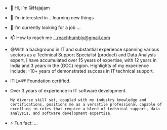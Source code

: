 - 👋 Hi, I’m @Hajajam
- 👀 I’m interested in ...learning new things
- 🌱 I’m currently looking for a job  ...
- 📫 How to reach me ...reachhumbly@gmail.com
- 😄With a background in IT and substantial experience spanning various sectors as a Technical Support Specialist (product) and Data Analysis expert, I have accumulated over 15 years of expertise, with 12 years in India and 3 years in the (GCC) region.
    Highlights of my experience include:
        -10+ years of demonstrated success in IT technical support.
- ITILv4® Foundation certified.
- Over 3 years of experience in IT software development.

      My diverse skill set, coupled with my industry knowledge and certifications, positions me as a versatile professional capable of excelling in roles that require a blend of technical support, data analysis, and software development expertise.
- ⚡ Fun fact: ...

<!---
Hajajam/Hajajam is a ✨ special ✨ repository because its `README.md` (this file) appears on your GitHub profile.
You can click the Preview link to take a look at your changes.
--->
